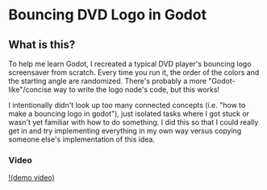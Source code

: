 # Bouncing DVD Logo in Godot

## What is this?

To help me learn Godot, I recreated a typical DVD player's bouncing logo screensaver from scratch. Every time you run it, the order of the colors and the starting angle are randomized. There's probably a more "Godot-like"/concise way to write the logo node's code, but this works!

I intentionally didn't look up too many connected concepts (i.e. "how to make a bouncing logo in godot"), just isolated tasks where I got stuck or wasn't yet familiar with how to do something. I did this so that I could really get in and try implementing everything in my own way versus copying someone else's implementation of this idea.

### Video

[!(demo video)](https://github.com/andyc06/bouncing-dvd-logo-godot/raw/refs/heads/main/demo.mp4)
